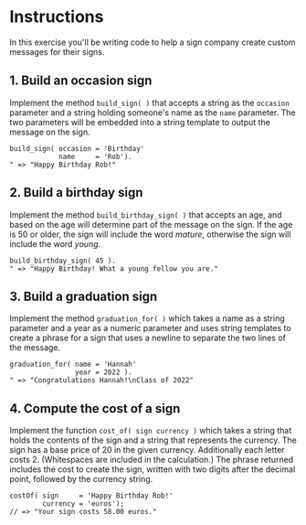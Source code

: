 # Instructions

In this exercise you'll be writing code to help a sign company create custom messages for their signs.

## 1. Build an occasion sign

Implement the method `build_sign( )` that accepts a string as the `occasion` parameter and a string holding someone's name as the `name` parameter. The two parameters will be embedded into a string template to output the message on the sign.

```abap
build_sign( occasion = 'Birthday' 
            name     = 'Rob').
" => "Happy Birthday Rob!"
```

## 2. Build a birthday sign

Implement the method `build_birthday_sign( )` that accepts an age, and based on the age will determine part of the message on the sign. If the age is 50 or older, the sign will include the word _mature_, otherwise the sign will include the word _young_.

```abap
build_birthday_sign( 45 ).
" => "Happy Birthday! What a young fellow you are."
```

## 3. Build a graduation sign

Implement the method `graduation_for( )` which takes a name as a string parameter and a year as a numeric parameter and uses string templates to create a phrase for a sign that uses a newline to separate the two lines of the message.

```abap
graduation_for( name = 'Hannah' 
                year = 2022 ).
" => "Congratulations Hannah!\nClass of 2022"
```

## 4. Compute the cost of a sign

Implement the function `cost_of( sign currency )` which takes a string that holds the contents of the sign and a string that represents the currency.
The sign has a base price of 20 in the given currency. Additionally each letter costs 2. (Whitespaces are included in the calculation.)
The phrase returned includes the cost to create the sign, written with two digits after the decimal point, followed by the currency string.

```abap
costOf( sign     = 'Happy Birthday Rob!'
        currency = 'euros');
// => "Your sign costs 58.00 euros."
```
